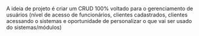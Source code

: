 A ideia de projeto é criar um CRUD 100% voltado para o gerenciamento de usuários (nível de acesso de funcionários, clientes cadastrados, clientes acessando o sistemas e oportunidade de personalizar o que vai ser usado do sistemas/módulos)